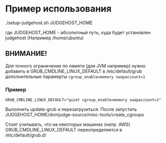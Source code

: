 # Пример использования
./setup-judgehost.sh JUDGEHOST_HOME

где JUDGEHOST_HOME - абсолютный путь, куда будет установлен judgehost (Например /home/ubuntu)

## ВНИМАНИЕ!
Для точного ограничение по памяти (для JVM например) нужно добавить в GRUB_CMDLINE_LINUX_DEFAULT в /etc/default/grub дополнительные парамерты `cgroup_enable=memory swapaccount=1`

### Пример

` GRUB_CMDLINE_LINUX_DEFAULT="quiet cgroup_enable=memory swapaccount=1" `

Выполнить update-grub и перезагрузиться.
После запустить JUDGEHOST_HOME/domjudge-source/misc-tools/create_cgroups

Стоит учитывать, что на некоторых машинах (напр. AWS) GRUB_CMDLINE_LINUX_DEFAULT переопределяется в /etc/default/grub.d/
